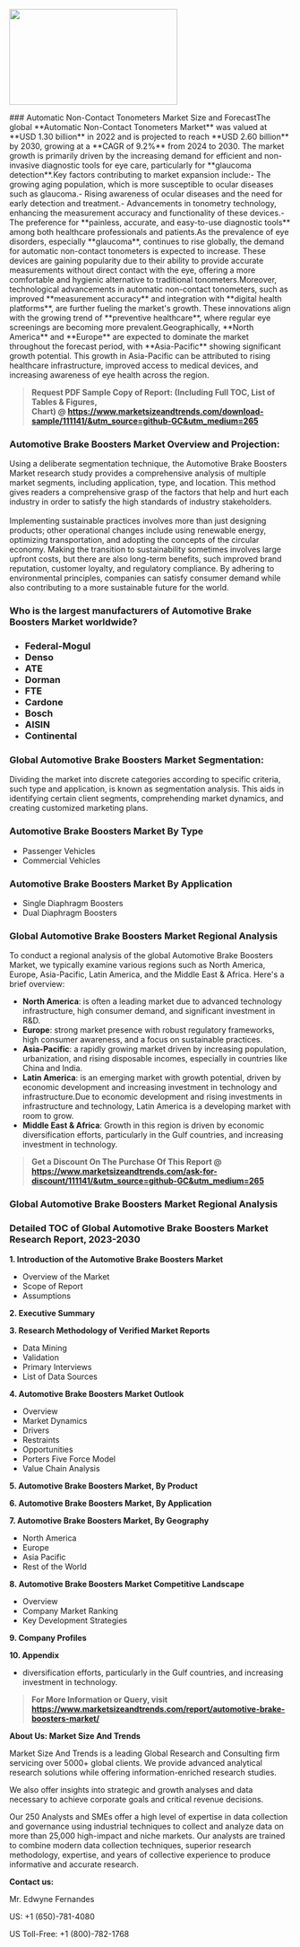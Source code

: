<p><img class="alignnone size-medium wp-image-20088" src="https://ffe5etoiles.com/wp-content/uploads/2024/12/MST1-300x171.png" alt="" width="300" height="171" /></p>### Automatic Non-Contact Tonometers Market Size and ForecastThe global **Automatic Non-Contact Tonometers Market** was valued at **USD 1.30 billion** in 2022 and is projected to reach **USD 2.60 billion** by 2030, growing at a **CAGR of 9.2%** from 2024 to 2030. The market growth is primarily driven by the increasing demand for efficient and non-invasive diagnostic tools for eye care, particularly for **glaucoma detection**.Key factors contributing to market expansion include:- The growing aging population, which is more susceptible to ocular diseases such as glaucoma.- Rising awareness of ocular diseases and the need for early detection and treatment.- Advancements in tonometry technology, enhancing the measurement accuracy and functionality of these devices.- The preference for **painless, accurate, and easy-to-use diagnostic tools** among both healthcare professionals and patients.As the prevalence of eye disorders, especially **glaucoma**, continues to rise globally, the demand for automatic non-contact tonometers is expected to increase. These devices are gaining popularity due to their ability to provide accurate measurements without direct contact with the eye, offering a more comfortable and hygienic alternative to traditional tonometers.Moreover, technological advancements in automatic non-contact tonometers, such as improved **measurement accuracy** and integration with **digital health platforms**, are further fueling the market's growth. These innovations align with the growing trend of **preventive healthcare**, where regular eye screenings are becoming more prevalent.Geographically, **North America** and **Europe** are expected to dominate the market throughout the forecast period, with **Asia-Pacific** showing significant growth potential. This growth in Asia-Pacific can be attributed to rising healthcare infrastructure, improved access to medical devices, and increasing awareness of eye health across the region.</p><blockquote id="" class=""><strong>Request PDF Sample Copy of Report: (Including Full TOC, List of Tables &amp; Figures, Chart)&nbsp;@&nbsp;<strong><a href="https://www.marketsizeandtrends.com/download-sample/111141/&utm_source=github-GC&utm_medium=265" target="_blank">https://www.marketsizeandtrends.com/download-sample/111141/&utm_source=github-GC&utm_medium=265</a></strong></strong></blockquote><h3 id="" class="">Automotive Brake Boosters Market&nbsp;Overview and Projection:</h3><p id="" class="">Using a deliberate segmentation technique, the Automotive Brake Boosters Market research study provides a comprehensive analysis of multiple market segments, including application, type, and location. This method gives readers a comprehensive grasp of the factors that help and hurt each industry in order to satisfy the high standards of industry stakeholders. <br /> <br />Implementing sustainable practices involves more than just designing products; other operational changes include using renewable energy, optimizing transportation, and adopting the concepts of the circular economy. Making the transition to sustainability sometimes involves large upfront costs, but there are also long-term benefits, such improved brand reputation, customer loyalty, and regulatory compliance. By adhering to environmental principles, companies can satisfy consumer demand while also contributing to a more sustainable future for the world.</p><h3 id="" class="">Who is the largest manufacturers of&nbsp;Automotive Brake Boosters Market worldwide?</h3><h3 class=""><p><ul><li>Federal-Mogul </li><li> Denso </li><li> ATE </li><li> Dorman </li><li> FTE </li><li> Cardone </li><li> Bosch </li><li> AISIN </li><li> Continental</li></ul></p></h3><h3 id="" class="">Global&nbsp;Automotive Brake Boosters Market Segmentation:</h3><p id="" class="">Dividing the market into discrete categories according to specific criteria, such type and application, is known as segmentation analysis. This aids in identifying certain client segments, comprehending market dynamics, and creating customized marketing plans.</p><h3 id="" class="">Automotive Brake Boosters Market&nbsp;By Type</h3><p><p><ul><li>Passenger Vehicles</li><li> Commercial Vehicles</p></li></ul></p></p><h3 id="" class="">Automotive Brake Boosters Market&nbsp;By Application</h3><p class=""><p><ul><li>Single Diaphragm Boosters</li><li> Dual Diaphragm Boosters</li></ul></p></p><h3 id="" class="">Global Automotive Brake Boosters Market Regional Analysis</h3><p id="" class="">To conduct a regional analysis of the global Automotive Brake Boosters Market, we typically examine various regions such as North America, Europe, Asia-Pacific, Latin America, and the Middle East &amp; Africa. Here's a brief overview:</p><ul><li><strong>North America</strong>: is often a leading market due to advanced technology infrastructure, high consumer demand, and significant investment in R&amp;D.</li><li><strong>Europe</strong>: strong market presence with robust regulatory frameworks, high consumer awareness, and a focus on sustainable practices.</li><li><strong>Asia-Pacific</strong>: a rapidly growing market driven by increasing population, urbanization, and rising disposable incomes, especially in countries like China and India.</li><li><strong>Latin America</strong>: is an emerging market with growth potential, driven by economic development and increasing investment in technology and infrastructure.Due to economic development and rising investments in infrastructure and technology, Latin America is a developing market with room to grow.</li><li><strong>Middle East &amp; Africa</strong>: Growth in this region is driven by economic diversification efforts, particularly in the Gulf countries, and increasing investment in technology.</li></ul><blockquote id="" class=""><strong>Get a Discount On The Purchase Of This Report @ <strong><a href="https://www.marketsizeandtrends.com/ask-for-discount/111141/&utm_source=github-GC&utm_medium=265" target="_blank">https://www.marketsizeandtrends.com/ask-for-discount/111141/&utm_source=github-GC&utm_medium=265</a></strong></strong></blockquote><h3 id="" class="">Global Automotive Brake Boosters Market Regional Analysis</h3><h3 id="" class="">Detailed TOC of Global Automotive Brake Boosters Market Research Report, 2023-2030</h3><p id="" class=""><strong>1. Introduction of the Automotive Brake Boosters Market</strong></p><ul><li>Overview of the Market</li><li>Scope of Report</li><li>Assumptions</li></ul><p id="" class=""><strong>2. Executive Summary</strong></p><p id="" class=""><strong>3. Research Methodology of Verified Market Reports</strong></p><ul><li>Data Mining</li><li>Validation</li><li>Primary Interviews</li><li>List of Data Sources</li></ul><p id="" class=""><strong>4. Automotive Brake Boosters Market Outlook</strong></p><ul><li>Overview</li><li>Market Dynamics</li><li>Drivers</li><li>Restraints</li><li>Opportunities</li><li>Porters Five Force Model</li><li>Value Chain Analysis</li></ul><p id="" class=""><strong>5. Automotive Brake Boosters Market, By Product</strong></p><p id="" class=""><strong>6. Automotive Brake Boosters Market, By Application</strong></p><p id="" class=""><strong>7. Automotive Brake Boosters Market, By Geography</strong></p><ul><li>North America</li><li>Europe</li><li>Asia Pacific</li><li>Rest of the World</li></ul><p id="" class=""><strong>8. Automotive Brake Boosters Market Competitive Landscape</strong></p><ul><li>Overview</li><li>Company Market Ranking</li><li>Key Development Strategies</li></ul><p id="" class=""><strong>9. Company Profiles</strong></p><p id="" class=""><strong>10. Appendix</strong></p><ul><li>diversification efforts, particularly in the Gulf countries, and increasing investment in technology.</li></ul><blockquote id="" class=""><strong>For More Information or Query, visit <strong><strong><a href="https://www.marketsizeandtrends.com/report/automotive-brake-boosters-market/" target="_blank">https://www.marketsizeandtrends.com/report/automotive-brake-boosters-market/</a></strong></strong></strong></blockquote><p id="" class=""><strong>About Us: Market Size And Trends</strong></p><p id="" class="">Market Size And Trends is a leading Global Research and Consulting firm servicing over 5000+ global clients. We provide advanced analytical research solutions while offering information-enriched research studies.</p><p id="" class="">We also offer insights into strategic and growth analyses and data necessary to achieve corporate goals and critical revenue decisions.</p><p id="" class="">Our 250 Analysts and SMEs offer a high level of expertise in data collection and governance using industrial techniques to collect and analyze data on more than 25,000 high-impact and niche markets. Our analysts are trained to combine modern data collection techniques, superior research methodology, expertise, and years of collective experience to produce informative and accurate research.</p><p id="" class=""><strong>Contact us:</strong></p><p id="" class="">Mr. Edwyne Fernandes</p><p id="" class="">US: +1 (650)-781-4080</p><p id="" class="">US Toll-Free: +1 (800)-782-1768</p>
